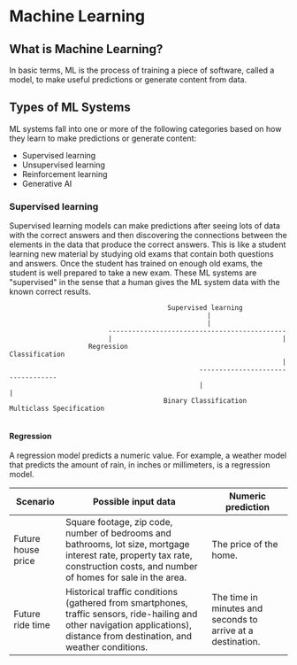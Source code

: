 

# Machine Learning

## What is Machine Learning?

In basic terms, ML is the process of training a piece of software, called a model, to make useful predictions or generate content from data.

## Types of ML Systems
ML systems fall into one or more of the following categories based on how they learn to make predictions or generate content:

- Supervised learning
- Unsupervised learning
- Reinforcement learning
- Generative AI

### Supervised learning
Supervised learning models can make predictions after seeing lots of data with the correct answers and then discovering the connections between the elements in the data that produce the correct answers. This is like a student learning new material by studying old exams that contain both questions and answers. Once the student has trained on enough old exams, the student is well prepared to take a new exam. These ML systems are "supervised" in the sense that a human gives the ML system data with the known correct results.

```
                                        Supervised learning
                                                  |
                                                  |
                         ---------------------------------------------
                         |                                           |
                    Regression                                Classification
                                                                     |
                                                ----------------------------------
                                                |                                |
                                       Binary Classification        Multiclass Specification 


```

#### Regression
A regression model predicts a numeric value. For example, a weather model that predicts the amount of rain, in inches or millimeters, is a regression model.


| Scenario   | Possible input data   | Numeric prediction  |
|------------|-----------------------|---------------------|
| Future house price | Square footage, zip code, number of bedrooms and bathrooms, lot size, mortgage interest rate, property tax rate, construction costs, and number of homes for sale in the area. | The price of the home.|
| Future ride time | Historical traffic conditions (gathered from smartphones, traffic sensors, ride-hailing and other navigation applications), distance from destination, and weather conditions. | The time in minutes and seconds to arrive at a destination. |



      

